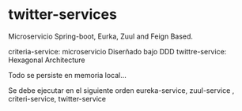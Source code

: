 # twitter-services

Microservicio Spring-boot, Eurka, Zuul and Feign Based.

criteria-service: microservicio Diserñado bajo DDD
twittre-service: Hexagonal Architecture

Todo se persiste en memoria local...

Se debe ejecutar en el siguiente orden eureka-service, zuul-service , criteri-service, twitter-service



